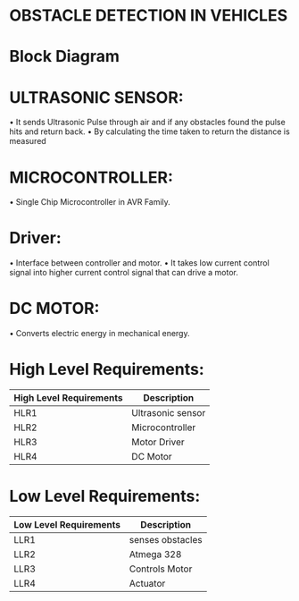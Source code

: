 # OBSTACLE DETECTION IN VEHICLES

# Block Diagram 

# ULTRASONIC SENSOR:
•	It sends Ultrasonic Pulse through air and if any obstacles found the pulse hits and return back.
•	By calculating the time taken to return the distance is measured

# MICROCONTROLLER:
•	Single Chip Microcontroller in AVR Family.
# Driver:
•	Interface between controller and motor.
•	It takes low current control signal into higher current  control signal that can drive a motor.

# DC MOTOR:
•	Converts electric energy in mechanical energy.

# High Level Requirements:
|High Level Requirements|	Description|
|--|---|
|HLR1|	Ultrasonic sensor|
|HLR2|	Microcontroller|
|HLR3| Motor Driver|
|HLR4|	DC Motor|


# Low Level Requirements:
|Low Level Requirements|	Description|
|--|--|
|LLR1|	senses obstacles|
|LLR2|	Atmega 328|
|LLR3|	Controls Motor|
|LLR4|	Actuator|

